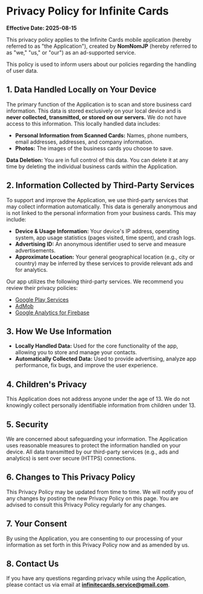 # Privacy Policy for Infinite Cards

**Effective Date: 2025-08-15**

This privacy policy applies to the Infinite Cards mobile application (hereby referred to as "the Application"), created by **NomNomJP** (hereby referred to as "we," "us," or "our") as an ad-supported service.

This policy is used to inform users about our policies regarding the handling of user data.

## 1. Data Handled Locally on Your Device

The primary function of the Application is to scan and store business card information. This data is stored exclusively on your local device and is **never collected, transmitted, or stored on our servers.** We do not have access to this information. This locally handled data includes:

* **Personal Information from Scanned Cards:** Names, phone numbers, email addresses, addresses, and company information.
* **Photos:** The images of the business cards you choose to save.

**Data Deletion:** You are in full control of this data. You can delete it at any time by deleting the individual business cards within the Application.

## 2. Information Collected by Third-Party Services

To support and improve the Application, we use third-party services that may collect information automatically. This data is generally anonymous and is not linked to the personal information from your business cards. This may include:

* **Device & Usage Information:** Your device's IP address, operating system, app usage statistics (pages visited, time spent), and crash logs.
* **Advertising ID:** An anonymous identifier used to serve and measure advertisements.
* **Approximate Location:** Your general geographical location (e.g., city or country) may be inferred by these services to provide relevant ads and for analytics.

Our app utilizes the following third-party services. We recommend you review their privacy policies:

* [Google Play Services](https://www.google.com/policies/privacy/)
* [AdMob](https://support.google.com/admob/answer/6128543)
* [Google Analytics for Firebase](https://firebase.google.com/policies/analytics)

## 3. How We Use Information

* **Locally Handled Data:** Used for the core functionality of the app, allowing you to store and manage your contacts.
* **Automatically Collected Data:** Used to provide advertising, analyze app performance, fix bugs, and improve the user experience.

## 4. Children's Privacy

This Application does not address anyone under the age of 13. We do not knowingly collect personally identifiable information from children under 13.

## 5. Security

We are concerned about safeguarding your information. The Application uses reasonable measures to protect the information handled on your device. All data transmitted by our third-party services (e.g., ads and analytics) is sent over secure (HTTPS) connections.

## 6. Changes to This Privacy Policy

This Privacy Policy may be updated from time to time. We will notify you of any changes by posting the new Privacy Policy on this page. You are advised to consult this Privacy Policy regularly for any changes.

## 7. Your Consent

By using the Application, you are consenting to our processing of your information as set forth in this Privacy Policy now and as amended by us.

## 8. Contact Us

If you have any questions regarding privacy while using the Application, please contact us via email at **infinitecards.service@gmail.com**.
